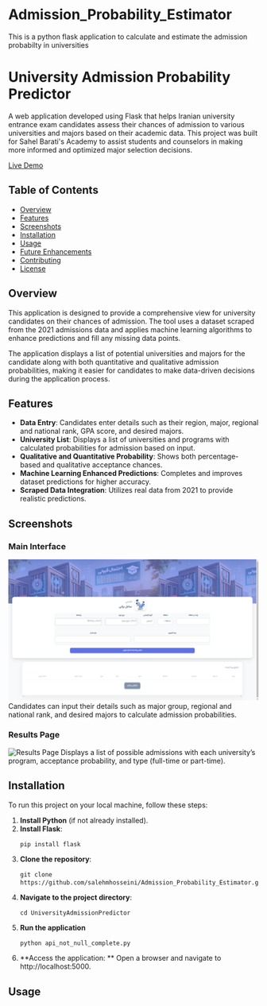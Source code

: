 # Admission_Probability_Estimator
This is a python flask application to calculate and estimate the admission probabilty in universities

# University Admission Probability Predictor

A web application developed using Flask that helps Iranian university entrance exam candidates assess their chances of admission to various universities and majors based on their academic data. This project was built for Sahel Barati's Academy to assist students and counselors in making more informed and optimized major selection decisions.

[Live Demo](https://sahelbaratii.com/probability-of-acceptance/)

## Table of Contents

- [Overview](#overview)
- [Features](#features)
- [Screenshots](#screenshots)
- [Installation](#installation)
- [Usage](#usage)
- [Future Enhancements](#future-enhancements)
- [Contributing](#contributing)
- [License](#license)

## Overview

This application is designed to provide a comprehensive view for university candidates on their chances of admission. The tool uses a dataset scraped from the 2021 admissions data and applies machine learning algorithms to enhance predictions and fill any missing data points.

The application displays a list of potential universities and majors for the candidate along with both quantitative and qualitative admission probabilities, making it easier for candidates to make data-driven decisions during the application process.

## Features

- **Data Entry**: Candidates enter details such as their region, major, regional and national rank, GPA score, and desired majors.
- **University List**: Displays a list of universities and programs with calculated probabilities for admission based on input.
- **Qualitative and Quantitative Probability**: Shows both percentage-based and qualitative acceptance chances.
- **Machine Learning Enhanced Predictions**: Completes and improves dataset predictions for higher accuracy.
- **Scraped Data Integration**: Utilizes real data from 2021 to provide realistic predictions.

## Screenshots

### Main Interface
![Main Interface](https://github.com/salehmhosseini/Admission_Probability_Estimator/blob/main/screenshots/main.png)
Candidates can input their details such as major group, regional and national rank, and desired majors to calculate admission probabilities.

### Results Page
![Results Page]([result1.png](https://github.com/salehmhosseini/Admission_Probability_Estimator/blob/main/screenshots/result1.png))
Displays a list of possible admissions with each university’s program, acceptance probability, and type (full-time or part-time).

## Installation

To run this project on your local machine, follow these steps:

1. **Install Python** (if not already installed).
2. **Install Flask**: 
   ```bash
   pip install flask
3. **Clone the repository**:
   ```
   git clone https://github.com/salehmhosseini/Admission_Probability_Estimator.git
4. **Navigate to the project directory**:
   ```
   cd UniversityAdmissionPredictor
5. **Run the application**
   ```
   python api_not_null_complete.py
6. **Access the application: **  Open a browser and navigate to http://localhost:5000.

## Usage









